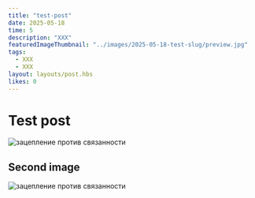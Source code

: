```yaml
---
title: "test-post"
date: 2025-05-18
time: 5
description: "ХХХ"
featuredImageThumbnail: "../images/2025-05-18-test-slug/preview.jpg"
tags:
  - ХХХ
  - ХХХ
layout: layouts/post.hbs
likes: 0
---
```


# Test post

<img
  class="lazyload inverting"
  alt="зацепление против связанности"
  src="../images/2025-05-20-how-solve-cross-imports/CouplingVsCohesion.min.png"
  data-src="../images/2025-05-20-how-solve-cross-imports/CouplingVsCohesion.out.png"
/>

## Second image

<img
  class="lazyload inverting"
  alt="зацепление против связанности"
  src="../images/2025-05-20-how-solve-cross-imports/CouplingVsCohesion.png"
  data-src="../images/2025-05-20-how-solve-cross-imports/CouplingVsCohesion.png"
/>

